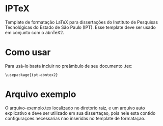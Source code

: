 IPTeX
=====

Template de formatação LaTeX para dissertações do Instituto de Pesquisas Tecnológicas do Estado de São Paulo (IPT). Esse template deve ser usado em conjunto com o abnTeX2.

Como usar
=========

Para usá-lo basta incluir no preâmbulo de seu documento .tex:

    \usepackage{ipt-abntex2}
    
Arquivo exemplo
===============

O arquivo-exemplo.tex localizado no diretorio raiz, e um arquivo auto explicativo e deve ser utilizado em sua dissertaçao, pois nele esta contido configuraçoes necessarias nao inseridas no template de formataçao.
